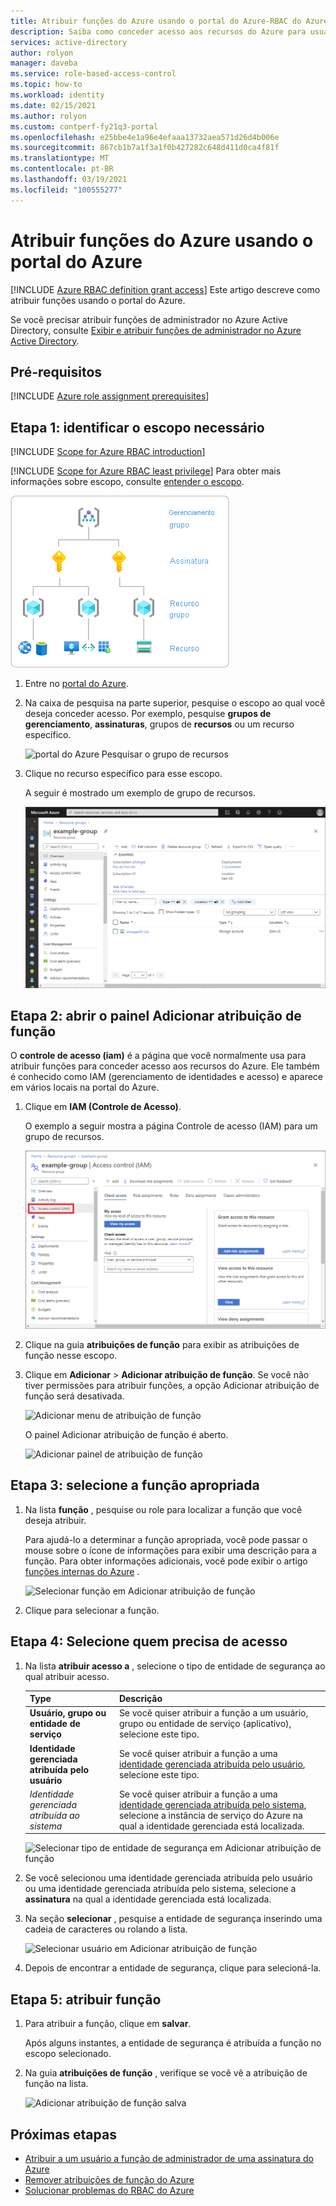 ```yaml
---
title: Atribuir funções do Azure usando o portal do Azure-RBAC do Azure
description: Saiba como conceder acesso aos recursos do Azure para usuários, grupos, entidades de serviço ou identidades gerenciadas usando o portal do Azure e o controle de acesso baseado em função do Azure (RBAC do Azure).
services: active-directory
author: rolyon
manager: daveba
ms.service: role-based-access-control
ms.topic: how-to
ms.workload: identity
ms.date: 02/15/2021
ms.author: rolyon
ms.custom: contperf-fy21q3-portal
ms.openlocfilehash: e25bbe4e1a96e4efaaa13732aea571d26d4b006e
ms.sourcegitcommit: 867cb1b7a1f3a1f0b427282c648d411d0ca4f81f
ms.translationtype: MT
ms.contentlocale: pt-BR
ms.lasthandoff: 03/19/2021
ms.locfileid: "100555277"
---
```

# <a name="assign-azure-roles-using-the-azure-portal"></a>Atribuir funções do Azure usando o portal do Azure

[!INCLUDE [Azure RBAC definition grant access](../../includes/role-based-access-control/definition-grant.md)] Este artigo descreve como atribuir funções usando o portal do Azure.

Se você precisar atribuir funções de administrador no Azure Active Directory, consulte [Exibir e atribuir funções de administrador no Azure Active Directory](../active-directory/roles/manage-roles-portal.md).

## <a name="prerequisites"></a>Pré-requisitos

[!INCLUDE [Azure role assignment prerequisites](../../includes/role-based-access-control/prerequisites-role-assignments.md)]

## <a name="step-1-identify-the-needed-scope"></a>Etapa 1: identificar o escopo necessário

[!INCLUDE [Scope for Azure RBAC introduction](../../includes/role-based-access-control/scope-intro.md)]

[!INCLUDE [Scope for Azure RBAC least privilege](../../includes/role-based-access-control/scope-least.md)] Para obter mais informações sobre escopo, consulte [entender o escopo](scope-overview.md).

![Níveis de escopo para o Azure RBAC](../../includes/role-based-access-control/media/scope-levels.png)

1. Entre no [portal do Azure](https://portal.azure.com).

1. Na caixa de pesquisa na parte superior, pesquise o escopo ao qual você deseja conceder acesso. Por exemplo, pesquise **grupos de gerenciamento**, **assinaturas**, grupos de **recursos** ou um recurso específico.

    ![portal do Azure Pesquisar o grupo de recursos](./media/shared/rg-portal-search.png)

1. Clique no recurso específico para esse escopo.

    A seguir é mostrado um exemplo de grupo de recursos.

    ![Visão geral do grupo de recursos](./media/shared/rg-overview.png)

## <a name="step-2-open-the-add-role-assignment-pane"></a>Etapa 2: abrir o painel Adicionar atribuição de função

O **controle de acesso (iam)** é a página que você normalmente usa para atribuir funções para conceder acesso aos recursos do Azure. Ele também é conhecido como IAM (gerenciamento de identidades e acesso) e aparece em vários locais na portal do Azure.

1. Clique em **IAM (Controle de Acesso)**.

    O exemplo a seguir mostra a página Controle de acesso (IAM) para um grupo de recursos.

    ![Página de controle de acesso (IAM) para um grupo de recursos](./media/shared/rg-access-control.png)

1. Clique na guia **atribuições de função** para exibir as atribuições de função nesse escopo.

1. Clique em **Adicionar**  >  **Adicionar atribuição de função**.
   Se você não tiver permissões para atribuir funções, a opção Adicionar atribuição de função será desativada.

   ![Adicionar menu de atribuição de função](./media/shared/add-role-assignment-menu.png)

    O painel Adicionar atribuição de função é aberto.

   ![Adicionar painel de atribuição de função](./media/shared/add-role-assignment.png)

## <a name="step-3-select-the-appropriate-role"></a>Etapa 3: selecione a função apropriada

1. Na lista **função** , pesquise ou role para localizar a função que você deseja atribuir.

    Para ajudá-lo a determinar a função apropriada, você pode passar o mouse sobre o ícone de informações para exibir uma descrição para a função. Para obter informações adicionais, você pode exibir o artigo [funções internas do Azure](built-in-roles.md) .

   ![Selecionar função em Adicionar atribuição de função](./media/role-assignments-portal/add-role-assignment-role.png)

1. Clique para selecionar a função.

## <a name="step-4-select-who-needs-access"></a>Etapa 4: Selecione quem precisa de acesso

1. Na lista **atribuir acesso a** , selecione o tipo de entidade de segurança ao qual atribuir acesso.

    | Type | Descrição |
    | --- | --- |
    | **Usuário, grupo ou entidade de serviço** | Se você quiser atribuir a função a um usuário, grupo ou entidade de serviço (aplicativo), selecione este tipo. |
    | **Identidade gerenciada atribuída pelo usuário** | Se você quiser atribuir a função a uma [identidade gerenciada atribuída pelo usuário](../active-directory/managed-identities-azure-resources/overview.md), selecione este tipo. |
    | *Identidade gerenciada atribuída ao sistema* | Se você quiser atribuir a função a uma [identidade gerenciada atribuída pelo sistema](../active-directory/managed-identities-azure-resources/overview.md), selecione a instância de serviço do Azure na qual a identidade gerenciada está localizada. |

   ![Selecionar tipo de entidade de segurança em Adicionar atribuição de função](./media/role-assignments-portal/add-role-assignment-type.png)

1. Se você selecionou uma identidade gerenciada atribuída pelo usuário ou uma identidade gerenciada atribuída pelo sistema, selecione a **assinatura** na qual a identidade gerenciada está localizada.

1. Na seção **selecionar** , pesquise a entidade de segurança inserindo uma cadeia de caracteres ou rolando a lista.

   ![Selecionar usuário em Adicionar atribuição de função](./media/role-assignments-portal/add-role-assignment-user.png)

1. Depois de encontrar a entidade de segurança, clique para selecioná-la.

## <a name="step-5-assign-role"></a>Etapa 5: atribuir função

1. Para atribuir a função, clique em **salvar**.

   Após alguns instantes, a entidade de segurança é atribuída a função no escopo selecionado.

1. Na guia **atribuições de função** , verifique se você vê a atribuição de função na lista.

    ![Adicionar atribuição de função salva](./media/role-assignments-portal/rg-role-assignments.png)

## <a name="next-steps"></a>Próximas etapas

- [Atribuir a um usuário a função de administrador de uma assinatura do Azure](role-assignments-portal-subscription-admin.md)
- [Remover atribuições de função do Azure](role-assignments-remove.md)
- [Solucionar problemas do RBAC do Azure](troubleshooting.md)
